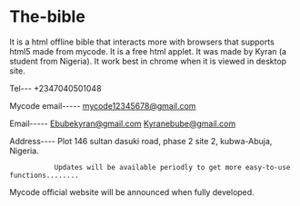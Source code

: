 # The-bible
 It is a html offline bible that interacts more with browsers that supports html5 made from mycode. It is a free html applet.
It was made by Kyran (a student from Nigeria). It work best in chrome when it is viewed in desktop site.

Tel--- +2347040501048

Mycode email----- mycode12345678@gmail.com

Email----- Ebubekyran@gmail.com
           Kyranebube@gmail.com

Address---- Plot 146 sultan dasuki road, phase 2 site 2, kubwa-Abuja, Nigeria.

               Updates will be available periodly to get more easy-to-use functions........
Mycode official website will be announced when fully developed.
